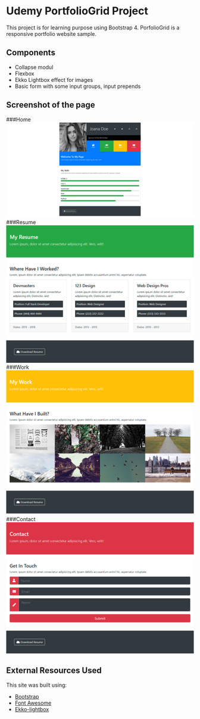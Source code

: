 # Udemy PortfolioGrid Project
This project is for learning purpose using Bootstrap 4.
PorfolioGrid is a responsive portfolio website sample.

## Components
- Collapse modul
- Flexbox
- Ekko Lightbox effect for images
- Basic form with some input groups, input prepends

## Screenshot of the page
###Home
![](img/screencapture-portfoliogrid-project.png)
###Resume
![](img/screencapture-portfoliogrid-resume-project.png)
###Work
![](img/screencapture-portfoliogrid-work-project.png)
###Contact
![](img/screencapture-portfoliogrid-contact-project.png)

## External Resources Used
This site was built using:
- [Bootstrap](https://getbootstrap.com/)
- [Font Awesome](https://fontawesome.com/)
- [Ekko-lightbox](https://cdnjs.com/libraries/ekko-lightbox)